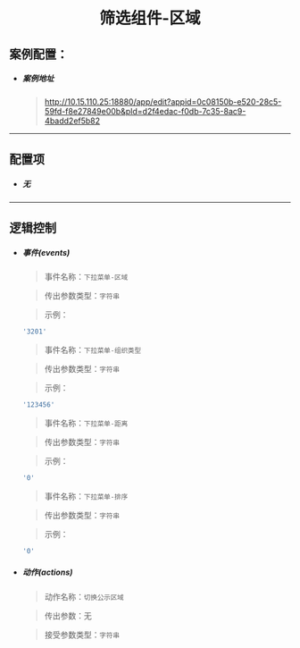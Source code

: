 <h1 align="center">筛选组件-区域</h1>

## 案例配置：

- ##### 案例地址

  > http://10.15.110.25:18880/app/edit?appid=0c08150b-e520-28c5-59fd-f8e27849e00b&pId=d2f4edac-f0db-7c35-8ac9-4badd2ef5b82

------

## 配置项

- ##### 无

------

## 逻辑控制

- ##### 事件(events)

  > 事件名称：`下拉菜单-区域`

  > 传出参数类型：`字符串`

  > 示例：
  
  ```javascript
  '3201'
  ```
  
  > 事件名称：`下拉菜单-组织类型`
  
  > 传出参数类型：`字符串`
  
  > 示例：
  
  ```javascript
  '123456'
  ```
  
  > 事件名称：`下拉菜单-距离`
  
  > 传出参数类型：`字符串`
  
  > 示例：
  
  ```javascript
  '0'
  ```
  
  > 事件名称：`下拉菜单-排序`
  
  > 传出参数类型：`字符串`
  
  > 示例：
  
  ```javascript
  '0'
  ```
  
- ##### 动作(actions)

  > 动作名称：`切换公示区域`
  
  > 传出参数：无
  
  > 接受参数类型：`字符串`